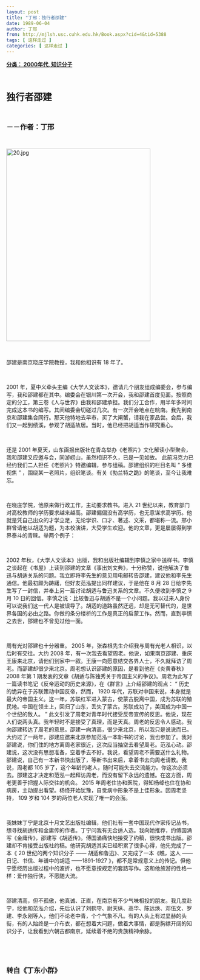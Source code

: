 ```yaml
---
layout: post
title: "丁邢：独行者邵建"
date: 1989-06-04
author: 丁邢
from: http://mjlsh.usc.cuhk.edu.hk/Book.aspx?cid=4&tid=5388
tags: [ 这样走过 ]
categories: [ 这样走过 ]
---
```


<div style="margin: 15px 10px 10px 0px;">
 <div>
  <span id="ctl00_ContentPlaceHolder1_chapter1_SubjectLabel" style="font-weight:bold;text-decoration:underline;">
   分类： 2000年代, 知识分子
  </span>
 </div>
 <p class="p1">
  <b>
   <font size="5">
    <span class="s1">
    </span>
    <br/>
   </font>
  </b>
 </p>
 <p class="p2">
  <span class="s1">
   <b>
    <font size="5">
     独行者邵建
    </font>
   </b>
  </span>
 </p>
 <p class="p1">
  <b>
   <font size="4">
    <span class="s1">
    </span>
    <br/>
   </font>
  </b>
 </p>
 <p class="p2">
  <span class="s1">
   <b>
    <font size="4">
     －－作者：丁邢
    </font>
   </b>
  </span>
 </p>
 <p class="p1">
  <span class="s1">
  </span>
  <br/>
 </p>
 <p class="p3">
  <span class="s1">
   <img alt="20.jpg" border="0" height="506" src="/medias/contents/5388/20.jpg" width="380"/>
  </span>
 </p>
 <p class="p1">
  <span class="s1">
  </span>
  <br/>
 </p>
 <p class="p2">
  <span class="s1">
   邵建是南京晓庄学院教授，我和他相识有
  </span>
  <span class="s2">
   18
  </span>
  <span class="s1">
   年了。
  </span>
 </p>
 <p class="p1">
  <span class="s1">
  </span>
  <br/>
 </p>
 <p class="p2">
  <span class="s2">
   2001
  </span>
  <span class="s1">
   年，夏中义牵头主编《大学人文读本》，邀请几个朋友组成编委会，参与编写，我和邵建都在其中。编委会在银川第一次开会，我和邵建首度见面。按照商定的分工，第三卷《人与世界》由我和邵建承担。我们分工合作，用半年多时间完成这本书的编写。其间编委会切磋过几次。有一次开会地点在皖南。我先到南京和邵建集合同行。那天他特地去早市，买了大闸蟹，请我在家品尝。会后，我们又一起到绩溪，参观了胡适故居。当时，他已经把胡适当作研究重心。
  </span>
 </p>
 <p class="p1">
  <span class="s1">
  </span>
  <br/>
 </p>
 <p class="p2">
  <span class="s1">
   还是
  </span>
  <span class="s2">
   2001
  </span>
  <span class="s1">
   年夏天，山东画报出版社在青岛举办《老照片》文化解读小型聚会，我和邵建又应邀与会，同游崂山，虽然相识不久，已是一见如故。
  </span>
  <span class="s2">
  </span>
  <span class="s1">
   此前冯克力已经约我们二人担任《老照片》特邀编辑，参与组稿。邵建组织的栏目名叫
  </span>
  <span class="s2">
   “
  </span>
  <span class="s1">
   多维视焦
  </span>
  <span class="s2">
   ”
  </span>
  <span class="s1">
   ，围绕某一老照片，组织笔谈。有关《勃兰特之跪》的笔谈，至今让我难忘。
  </span>
 </p>
 <p class="p1">
  <span class="s1">
  </span>
  <br/>
 </p>
 <p class="p2">
  <span class="s1">
   在晓庄学院，他原来做行政工作，主动要求教书。进入
  </span>
  <span class="s2">
   21
  </span>
  <span class="s1">
   世纪以来，教育部门对高校教师的学历要求越来越高。邵建偏偏没有高学历，也无意谋求高学历。他就是凭自己出众的才学立足，无论学识、口才、著述、文采，都堪称一流。邢小群曾请他以胡适为题，为本校演讲，大受学生欢迎。他的文章，更是屡屡得到学界泰斗的青睐。举两个例子：
  </span>
 </p>
 <p class="p1">
  <span class="s1">
  </span>
  <br/>
 </p>
 <p class="p2">
  <span class="s2">
   2002
  </span>
  <span class="s1">
   年秋，《大学人文读本》出版，我和出版社编辑到李慎之家中送样书。李慎之谈起在《书屋》上读到邵建的文章《事出刘文典》，十分称赞，说他解决了鲁迅与胡适关系的问题。我立即将李先生的意见用电邮转告邵建，建议他和李先生通信。他最初颇为踌躇，但好友范泓提出同样建议，于是他在
  </span>
  <span class="s2">
   8
  </span>
  <span class="s1">
   月
  </span>
  <span class="s2">
   28
  </span>
  <span class="s1">
   日给李先生写了一封信，并奉上另一篇讨论胡适与鲁迅关系的文章。不久便收到李慎之
  </span>
  <span class="s2">
   9
  </span>
  <span class="s1">
   月
  </span>
  <span class="s2">
   10
  </span>
  <span class="s1">
   日的回信。李慎之说：比较鲁迅与胡适不是一个小问题。我以过来人身份可以说我们这一代人是被误导了。胡适的道路虽然迂远，却是无可替代的，是世界各国的必由之路。你做的条分缕析的工作是真正的启蒙工作。然而，直到李慎之去世，邵建也不曾见过他一面。
  </span>
 </p>
 <p class="p1">
  <span class="s1">
  </span>
  <br/>
 </p>
 <p class="p2">
  <span class="s1">
   周有光对邵建也十分器重。
  </span>
  <span class="s2">
   2005
  </span>
  <span class="s1">
   年，张森根先生介绍我与周有光老人相识，以后时有交往。大约
  </span>
  <span class="s2">
   2008
  </span>
  <span class="s1">
   年，有一次我去看望周老。他说，如果南京邵建、重庆王康来北京，请他们到家中一叙。王康一向愿意结交各界人士，不久就拜访了周老。而邵建却很少来北京。周老想认识邵建的原因，是看到他在《炎黄春秋》
  </span>
  <span class="s2">
   2008
  </span>
  <span class="s1">
   年第
  </span>
  <span class="s2">
   1
  </span>
  <span class="s1">
   期发表的文章《胡适与陈独秀关于帝国主义的争议》。周老为此写了一篇读书笔记《反帝运动的历史来源》，在《群言》上介绍邵建的观点：
  </span>
  <span class="s2">
   “
  </span>
  <span class="s1">
   历史的诡异在于苏联策动中国反帝，然而，
  </span>
  <span class="s2">
   1920
  </span>
  <span class="s1">
   年代，苏联对中国来说，本身就是最大的帝国主义。这一年，苏联红军进入蒙古，使蒙古脱离中国，成为苏联的殖民地。中国在领土上，回归了山东，丢失了蒙古。苏联成功了，美国成为中国一个世纪的敌人。
  </span>
  <span class="s2">
   ”
  </span>
  <span class="s1">
   此文引发了周老对青年时代接受反帝宣传的反思。他说，现在人们说两头真。我年轻时不是接受了真理，而是天真。周老的反思令人感动。我向邵建转达了周老的意思。邵建一向清高，很少来北京，所以我只是说说而已。大约过了一两年，邵建应邀来北京参加范泓一本新书的讨论，我也参加了。我对邵建说，你们住的地方离周老家很近，这次应当抽空去看望周老。范泓心动。邵建说，这次没有思想准备，空着手去不好。我说，看望周老不需要送什么礼物。邵建说，自己有一本新书快出版了，等新书出来后，拿着书去向周老请教。我说，周老都
  </span>
  <span class="s2">
   105
  </span>
  <span class="s1">
   岁了，这个年龄的老人，随时可能失去交流能力。你这次必须去。邵建这才决定和范泓一起拜访周老，而没有留下永远的遗憾。在这方面，周老更善于把握人际交往的机会。
  </span>
  <span class="s2">
   2015
  </span>
  <span class="s1">
   年周老住协和医院，得知杨绛也住在协和病房，主动提出看望。杨绛开始犹豫，自觉病中形象不是上佳形象。因周老坚持，
  </span>
  <span class="s2">
   109
  </span>
  <span class="s1">
   岁和
  </span>
  <span class="s2">
   104
  </span>
  <span class="s1">
   岁的两位老人实现了唯一的会面。
  </span>
 </p>
 <p class="p1">
  <span class="s1">
  </span>
  <br/>
 </p>
 <p class="p2">
  <span class="s1">
   我妹妹丁宁是北京十月文艺出版社编辑，他们社有一套中国现代作家传记丛书，想寻找胡适传和金庸传的作者。丁宁问我有无合适人选。我向她推荐，约傅国涌写《金庸传》，邵建写《胡适传》。傅国涌痛快地接受了约稿，很快成书出版。邵建却不肯接受出版社约稿。他研究胡适其实已经积累了很多心得，他先完成了一本《
  </span>
  <span class="s2">
   20
  </span>
  <span class="s1">
   世纪的两个知识分子
  </span>
  <span class="s2">
   ——
  </span>
  <span class="s1">
   胡适和鲁迅》、又完成了一本《瞧，这人
  </span>
  <span class="s2">
   ——
  </span>
  <span class="s1">
   日记、书信、年谱中的胡适
  </span>
  <span class="s2">
   ——1891-1927
  </span>
  <span class="s1">
   》，都不是常规意义上的传记。但他宁愿经历出版过程中的波折，也不愿意按规定的套路写作。这和他旅游的性格一样：爱作独行侠，不愿随大流。
  </span>
 </p>
 <p class="p1">
  <span class="s1">
  </span>
  <br/>
 </p>
 <p class="p2">
  <span class="s1">
   邵建清高，但不孤傲，他真诚、正直，在南京有不少气味相投的朋友。我几度赴宁，经他和范泓介绍，先后认识了刘鹤守、尉天纵、高华、陈远焕、邓伍文、罗建、李永刚等人，他们不论老中青，个个气象不凡。有的人头上有过显赫的头衔，有的人始终是一介布衣，都在想着大问题，做着大事情，都是胸襟开阔的知识分子，让我看到六朝古都南京，延续着不绝的贵族精神余脉。
  </span>
 </p>
 <p class="p1">
  <span class="s1">
  </span>
  <br/>
 </p>
 <p class="p1">
  <b>
   <font size="4">
    <span class="s1">
    </span>
    <br/>
   </font>
  </b>
 </p>
 <p class="p2">
  <span class="s1">
   <b>
    <font size="4">
     转自《丁东小群》
    </font>
   </b>
  </span>
 </p>
</div>

